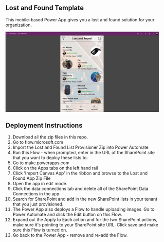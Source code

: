 
## Lost and Found Template
This mobile-based Power App gives you a lost and found solution for your organization.

![Lost and Found App](lostAndFoundScreenshot.png)

## Deployment Instructions
1.  Download all the zip files in this repo.
2.  Go to flow.microsoft.com
3.  Import the Lost and Found List Provisioner Zip into Power Automate
4.  Run this Flow - when prompted, enter in the URL of the SharePoint site that you want to deploy these lists to.
5.  Go to make.powerapps.com
6.  Click on the Apps tabs on the left hand rail
7.  Click 'Import Canvas App' in the ribbon and browse to the Lost and Found App Zip File
8.  Open the app in edit mode.  
9.  Click the data connections tab and delete all of the SharePoint Data Connections in the app
10. Search for SharePoint and add in the new SharePoint lists in your tenant that you just provisioned.
11. The Power App also deploys a Flow to handle uploading images.  Go to Power Automate and click the Edit button on this Flow.  
12. Expand out the Apply to Each action and for the two SharePoint actions, make sure it's pointing to your SharePoint site URL.  Click save and make sure this Flow is turned on.
13. Go back to the Power App - remove and re-add the Flow.

